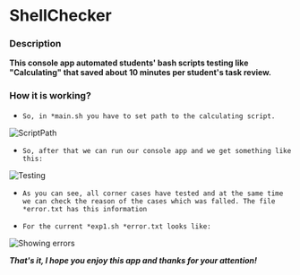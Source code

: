 # ShellChecker

### Description
**This console app automated students' bash scripts testing like "Calculating" that saved about 10 minutes per student's task review.**

### How it is working?

- ```So, in *main.sh you have to set path to the calculating script.```

![ScriptPath](https://user-images.githubusercontent.com/73281386/98115427-dcf7ae00-1eb7-11eb-85da-5f703b9219e8.png)

- ```So, after that we can run our console app and we get something like this:```

![Testing](https://user-images.githubusercontent.com/73281386/98115436-e123cb80-1eb7-11eb-87bd-986f1d5f2dc3.png)

- ```As you can see, all corner cases have tested and at the same time we can check the reason of the cases which was falled. The file *error.txt has this information```


- ```For the current *exp1.sh *error.txt looks like:```

![Showing errors](https://user-images.githubusercontent.com/73281386/98115430-dec17180-1eb7-11eb-836e-720b69e3d060.png)


***That's it, I hope you enjoy this app and thanks for your attention!***
